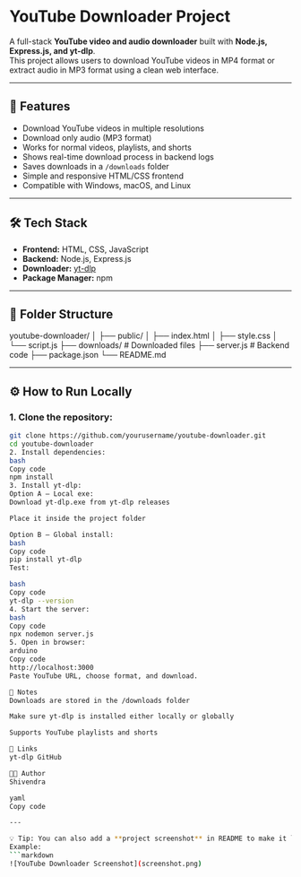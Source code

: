 # YouTube Downloader Project

A full-stack **YouTube video and audio downloader** built with **Node.js, Express.js, and yt-dlp**.  
This project allows users to download YouTube videos in MP4 format or extract audio in MP3 format using a clean web interface.

---

## 🚀 Features

- Download YouTube videos in multiple resolutions  
- Download only audio (MP3 format)  
- Works for normal videos, playlists, and shorts  
- Shows real-time download process in backend logs  
- Saves downloads in a `/downloads` folder  
- Simple and responsive HTML/CSS frontend  
- Compatible with Windows, macOS, and Linux  

---

## 🛠️ Tech Stack

- **Frontend:** HTML, CSS, JavaScript  
- **Backend:** Node.js, Express.js  
- **Downloader:** [yt-dlp](https://github.com/yt-dlp/yt-dlp)  
- **Package Manager:** npm  

---

## 📂 Folder Structure
youtube-downloader/
│
├── public/
│ ├── index.html
│ ├── style.css
│ └── script.js
├── downloads/ # Downloaded files
├── server.js # Backend code
├── package.json
└── README.md

---

## ⚙️ How to Run Locally

### 1. Clone the repository:
```bash
git clone https://github.com/yourusername/youtube-downloader.git
cd youtube-downloader
2. Install dependencies:
bash
Copy code
npm install
3. Install yt-dlp:
Option A — Local exe:
Download yt-dlp.exe from yt-dlp releases

Place it inside the project folder

Option B — Global install:
bash
Copy code
pip install yt-dlp
Test:

bash
Copy code
yt-dlp --version
4. Start the server:
bash
Copy code
npx nodemon server.js
5. Open in browser:
arduino
Copy code
http://localhost:3000
Paste YouTube URL, choose format, and download.

📌 Notes
Downloads are stored in the /downloads folder

Make sure yt-dlp is installed either locally or globally

Supports YouTube playlists and shorts

🔗 Links
yt-dlp GitHub

👨‍💻 Author
Shivendra

yaml
Copy code

---

💡 Tip: You can also add a **project screenshot** in README to make it look professional.  
Example:
```markdown
![YouTube Downloader Screenshot](screenshot.png)
